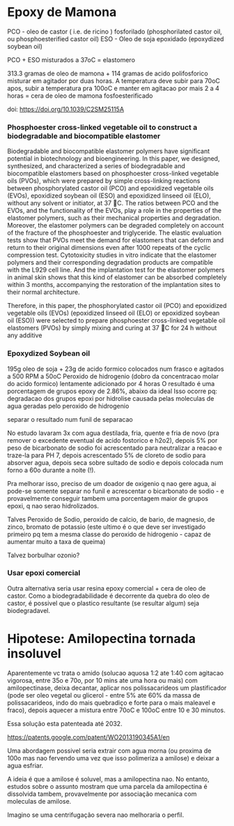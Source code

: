 <h1>Epoxy de Mamona</h1>

PCO - oleo de castor ( i.e. de ricino ) fosforilado (phosphorilated castor oil, ou phosphoesterified castor oil)
ESO - Oleo de soja epoxidado (epoxydized soybean oil)

PCO + ESO misturados a 37oC = elastomero

313.3 gramas de oleo de mamona + 114 gramas de acido polifosforico
 misturar em agitador por duas horas. A temperatura deve subir para 70oC
 apos, subir a temperatura pra 100oC e manter em agitacao por mais 2 a 4 horas
 = cera de oleo de mamona fosfoesterificado
 

doi: https://doi.org/10.1039/C2SM25115A

<h3>Phosphoester cross-linked vegetable oil to construct a biodegradable and
biocompatible elastomer</h3>

Biodegradable and biocompatible elastomer polymers have significant potential in biotechnology and
bioengineering. In this paper, we designed, synthesized, and characterized a series of biodegradable and
biocompatible elastomers based on phosphoester cross-linked vegetable oils (PVOs), which were
prepared by simple cross-linking reactions between phosphorylated castor oil (PCO) and epoxidized
vegetable oils (EVOs), epoxidized soybean oil (ESO) and epoxidized linseed oil (ELO), without any
solvent or initiator, at 37 C. The ratios between PCO and the EVOs, and the functionality of the EVOs,
play a role in the properties of the elastomer polymers, such as their mechanical properties and
degradation. Moreover, the elastomer polymers can be degraded completely on account of the fracture
of the phosphoester and triglyceride. The elastic evaluation tests show that PVOs meet the demand for
elastomers that can deform and return to their original dimensions even after 1000 repeats of the cyclic
compression test. Cytotoxicity studies in vitro indicate that the elastomer polymers and their
corresponding degradation products are compatible with the L929 cell line. And the implantation test
for the elastomer polymers in animal skin shows that this kind of elastomer can be absorbed completely
within 3 months, accompanying the restoration of the implantation sites to their normal architecture.
 
Therefore, in this
paper, the phosphorylated castor oil (PCO) and epoxidized
vegetable oils (EVOs) (epoxidized linseed oil (ELO) or epoxidized soybean oil (ESO)) were selected to prepare phosphoester
cross-linked vegetable oil elastomers (PVOs) by simply mixing
and curing at 37 C for 24 h without any additive

<h3>Epoxydized Soybean oil</h3>
195g oleo de soja + 23g de acido formico colocados num frasco e agitados a 500 RPM a 50oC
Peroxido de hidrogenio (dobro da concentracao molar do acido formico) lentamente adicionado por 4 horas
O resultado é uma porcentagem de grupos epoxy de 2.86%, abaixo da ideal
Isso ocorre pq: degradacao dos grupos epoxi por hidrolise causada pelas moleculas de agua geradas pelo peroxido de hidrogenio

separar o resultado num funil de separacao

No estudo lavaram 3x com agua destilada, fria, quente e fria de novo (pra remover o excedente eventual de acido fostorico
e h2o2), depois 5% por peso de bicarbonato de sodio foi acrescentado para neutralizar a reacao e traze-la para PH 7,
depois acrescentado 5% de cloreto de sodio para absorver agua, depois seca sobre sultado de sodio e depois colocada
num forno a 60o durante a noite (!).

Pra melhorar isso, preciso de um doador de oxigenio q nao gere agua, ai pode-se somente separar no funil e acrescentar
o bicarbonato de sodio - e provavelmente conseguir tambem uma porcentagem maior de grupos epoxi, q nao serao 
hidrolizados.

Talves Peroxido de Sodio, peroxido de calcio, de bario, de magnesio, de zinco, bromato de potassio (este ultimo é o que deve
ser investigado primeiro pq tem a mesma classe do peroxido de hidrogenio - capaz de aumentar muito a taxa de 
queima)

Talvez borbulhar ozonio?

<h3>Usar epoxi comercial</h3>

Outra alternativa seria usar resina epoxy comercial + cera de oleo de castor. Como a biodegradabilidade é decorrente da quebra do oleo de castor,
é possivel que o plastico resultante (se resultar algum) seja biodegradavel.

<h1>Hipotese: Amilopectina tornada insoluvel</h1>

Aparentemente vc trata o amido (solucao aquosa 1:2 ate 1:40 com agitacao vigorosa, entre 35o e 70o, por 10 mins ate uma hora ou mais) com amilopectinase, 
deixa decantar, aplicar nos polissacarideos um plastificador (pode ser oleo vegetal ou glicerol - entre 5% ate 60% da massa de polissacarideos, indo do mais
quebradiço e forte para o mais maleavel e fraco), depois aquecer a mistura entre 70oC e 100oC entre 10 e 30 minutos.

Essa solução esta patenteada até 2032.

https://patents.google.com/patent/WO2013190345A1/en

Uma abordagem possivel seria extrair com agua morna (ou proxima de 100o mas nao fervendo uma vez que isso polimeriza a amilose) e deixar a agua esfriar.

A ideia é que a amilose é soluvel, mas a amilopectina nao. No entanto, estudos sobre o assunto mostram que uma parcela da amilopectina é dissolvida tambem, provavelmente por associação mecanica com moleculas de amilose.

Imagino se uma centrifugação severa nao melhoraria o perfil.

